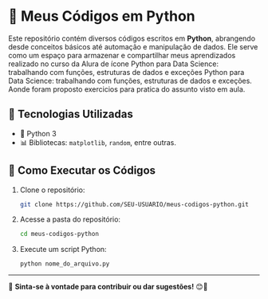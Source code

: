 # 🚀 Meus Códigos em Python

Este repositório contém diversos códigos escritos em **Python**, abrangendo desde conceitos básicos até automação e manipulação de dados. Ele serve como um espaço para armazenar e compartilhar meus aprendizados realizado no curso da Alura de ícone Python para Data Science: trabalhando com funções, estruturas de dados e exceções Python para Data Science: trabalhando com funções, estruturas de dados e exceções. Aonde foram proposto exercicios para pratica do assunto visto em aula.



## 📌 Tecnologias Utilizadas

- 🐍 Python 3
- 📊 Bibliotecas: `matplotlib`, `random`, entre outras.

## 🔧 Como Executar os Códigos

1. Clone o repositório:
   ```sh
   git clone https://github.com/SEU-USUARIO/meus-codigos-python.git
   ```
2. Acesse a pasta do repositório:
   ```sh
   cd meus-codigos-python
   ```
3. Execute um script Python:
   ```sh
   python nome_do_arquivo.py
   ```


---

📢 **Sinta-se à vontade para contribuir ou dar sugestões!** 😊🚀
